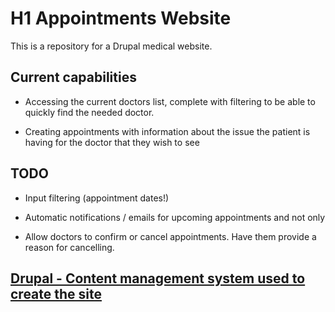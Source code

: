 # H1 **Appointments Website**

This is a repository for a Drupal medical website.

## Current capabilities

- Accessing the current doctors list, complete with filtering to be able to quickly find the needed doctor.

- Creating appointments with information about the issue the patient is having for the doctor that they wish to see

## TODO

- Input filtering (appointment dates!)

- Automatic notifications / emails for upcoming appointments and not only

- Allow doctors to confirm or cancel appointments. Have them provide a reason for cancelling.

## [Drupal - Content management system used to create the site](drupal.org)